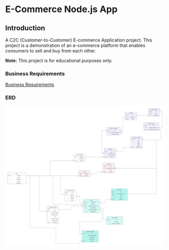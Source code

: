 # E-Commerce Node.js App

## Introduction
A C2C (Customer-to-Customer) E-commerce Application project. This project is a demonstration of an e-commerce platform that enables consumers to sell and buy from each other. 

**Note:** This project is for educational purposes only.
### Business Requirements
[Business Requirements](./requirements.md)

### ERD
![ERD](./images/ERD.png)


